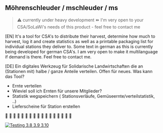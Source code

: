 ## Möhrenschleuder / mschleuder / ms

> :warning: currently under heavy development
> :fast_forward: I'm very open to your CSA/SoLaWi's needs of this product - feel free to contact me

[EN]
It's a tool for CSA's to distribute their harvest, determine how much to harvest, log it and create statistics as well as a printable packaging list for individual stations they deliver to.
Some text in german as this is currently being developed for german CSA's. I am very open to make it multilanguage if demand is there. Feel free to contact me.

[DE]
Ein digitales Werkzeug für Solidarische Landwirtschaften die an (Stationen mit) halbe / ganze Anteile verteilen. Offen für neues. Was kann das Tool?

 * Ernte verteilen
 * Wieviel soll ich Ernten für unsere Mitglieder?
 * Statistik wegspeichern ( Stationsverläufe, Gemüseernte/verteilstatistik, ..)
 * Lieferscheine für Station erstellen

:apple: :green_apple:   :tangerine:   :lemon: :cherries:     :grapes:     :watermelon: :strawberry:    :peach:   :melon: :banana:     :pear:     :pineapple: :sweet_potato:     :eggplant:   :tomato: :corn:


[![Testing 3.8 3.9 3.10](https://github.com/iameru/mschleuder/actions/workflows/tests.yml/badge.svg?branch=main)](https://github.com/iameru/mschleuder/actions/workflows/tests.yml)
